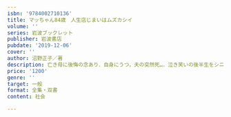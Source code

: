 ```yaml
---
isbn: '9784002710136'
title: マッちゃん84歳　人生店じまいはムズカシイ
volume: ''
series: 岩波ブックレット
publisher: 岩波書店
pubdate: '2019-12-06'
cover: ''
author: 沼野正子／著
description: 亡き母に後悔の念あり．自身にうつ，夫の突然死…．泣き笑いの後半生をシニカルに描くコミックエッセイ．
price: '1200'
genre: ''
target: 一般
format: 全集・双書
content: 社会

---
```


